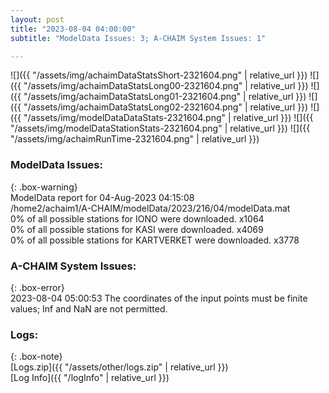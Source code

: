 ```yaml
---
layout: post
title: "2023-08-04 04:00:00"
subtitle: "ModelData Issues: 3; A-CHAIM System Issues: 1"

---
```


![]({{ "/assets/img/achaimDataStatsShort-2321604.png" | relative_url }})
![]({{ "/assets/img/achaimDataStatsLong00-2321604.png" | relative_url }})
![]({{ "/assets/img/achaimDataStatsLong01-2321604.png" | relative_url }})
![]({{ "/assets/img/achaimDataStatsLong02-2321604.png" | relative_url }})
![]({{ "/assets/img/modelDataDataStats-2321604.png" | relative_url }})
![]({{ "/assets/img/modelDataStationStats-2321604.png" | relative_url }})
![]({{ "/assets/img/achaimRunTime-2321604.png" | relative_url }})


### ModelData Issues:  
  
{: .box-warning}  
 ModelData report for 04-Aug-2023 04:15:08   
 /home2/achaim1/A-CHAIM/modelData/2023/216/04/modelData.mat   
 0% of all possible stations for IONO were downloaded. x1064   
 0% of all possible stations for KASI were downloaded. x4069   
 0% of all possible stations for KARTVERKET were downloaded. x3778   
  
### A-CHAIM System Issues:  
  
{: .box-error}  
2023-08-04 05:00:53 The coordinates of the input points must be finite values; Inf and NaN are not permitted.  

### Logs:  
  
{: .box-note}  
[Logs.zip]({{ "/assets/other/logs.zip" | relative_url }})  
[Log Info]({{ "/logInfo" | relative_url }})  
